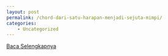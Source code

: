 ```yaml
---
layout: post
permalink: /chord-dari-satu-harapan-menjadi-sejuta-mimpi/
categories:
    - Uncategorized
---
```


[Baca Selengkapnya](/07)